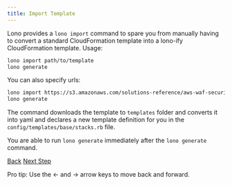```yaml
---
title: Import Template
---
```


Lono provides a `lono import` command to spare you from manually having to convert a standard CloudFormation template into a lono-ify CloudFormation template.  Usage:

```sh
lono import path/to/template
lono generate
```

You can also specify urls:

```sh
lono import https://s3.amazonaws.com/solutions-reference/aws-waf-security-automations/latest/aws-waf-security-automations.template
lono generate
```

The command downloads the template to `templates` folder and converts it into yaml and declares a new template definition for you in the `config/templates/base/stacks.rb` file.

You are able to run `lono generate` immediately after the `lono generate` command.

<a id="prev" class="btn btn-basic" href="{% link _docs/docs-start.md %}">Back</a>
<a id="next" class="btn btn-primary" href="{% link _docs/directory-structure.md %}">Next Step</a>
<p class="keyboard-tip">Pro tip: Use the <- and -> arrow keys to move back and forward.</p>
